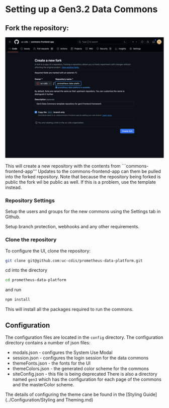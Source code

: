 # Setting up a Gen3.2 Data Commons

## Fork the repository:

![img.png](images/fork_repository.png)

This will create a new repository with the
contents from ```commons-frontend-app'''
Updates to the commons-frontend-app can them be pulled
into the forked repository. Note that because the
repository being forked is public the fork wil be
public as well. If this is a problem, use
the template instead.

### Repository Settings

Setup the users and groups for the new commons
using the Settings tab in Github.

Setup branch protection, webhooks and any other
requirements.

### Clone the repository

To configure the UI, clone the repository:

```bash
git clone git@github.com:uc-cdis/prometheus-data-platform.git
```
cd into the directory
```bash
cd prometheus-data-platform
```
and run
```bash
npm install
```

This will install all the packages required to run the commons.

## Configuration

The configuration files are located in the ```config``` directory. The configuration directory
contains a number of json files:

* modals.json - configures the System Use Modal
* session.json - configures the login session for the data commons
* themeFonts.json - the fonts for the UI
* themeColors.json - the generated color scheme for the commons
* siteConfig.json - this file is being deprecated
There is also a directory named ```gen3``` which has the configuration for each page of the
commons and the masterColor scheme.

The details of configuring the theme cane be found in the [Styling Guide](../Configuration/Styling and Theming.md)

